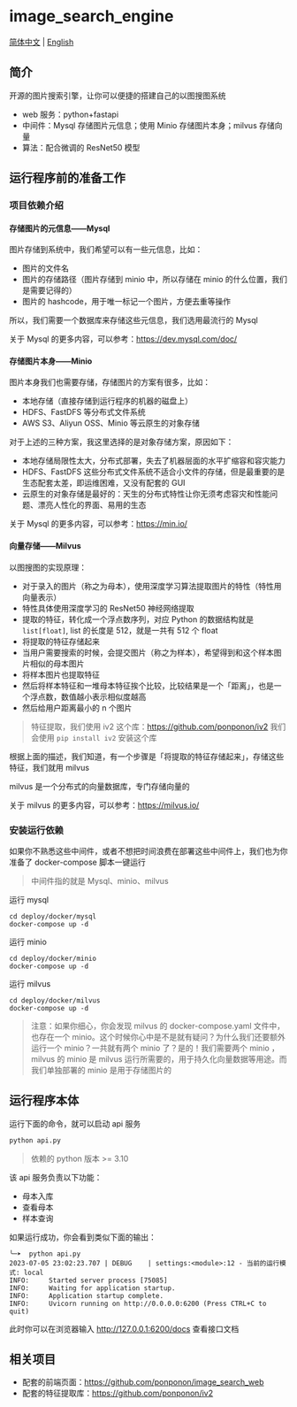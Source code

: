 # image_search_engine

[简体中文](./README.zh-CN.md) | [English](./README.md)

## 简介

开源的图片搜索引擎，让你可以便捷的搭建自己的以图搜图系统

- web 服务：python+fastapi
- 中间件：Mysql 存储图片元信息；使用 Minio 存储图片本身；milvus 存储向量
- 算法：配合微调的 ResNet50 模型

## 运行程序前的准备工作

### 项目依赖介绍

#### 存储图片的元信息——Mysql

图片存储到系统中，我们希望可以有一些元信息，比如：

- 图片的文件名
- 图片的存储路径（图片存储到 minio 中，所以存储在 minio 的什么位置，我们是需要记得的）
- 图片的 hashcode，用于唯一标记一个图片，方便去重等操作

所以，我们需要一个数据库来存储这些元信息，我们选用最流行的 Mysql

关于 Mysql 的更多内容，可以参考：https://dev.mysql.com/doc/

#### 存储图片本身——Minio

图片本身我们也需要存储，存储图片的方案有很多，比如：

- 本地存储（直接存储到运行程序的机器的磁盘上）
- HDFS、FastDFS 等分布式文件系统
- AWS S3、Aliyun OSS、Minio 等云原生的对象存储

对于上述的三种方案，我这里选择的是对象存储方案，原因如下：

- 本地存储局限性太大，分布式部署，失去了机器层面的水平扩缩容和容灾能力
- HDFS、FastDFS 这些分布式文件系统不适合小文件的存储，但是最重要的是生态配套太差，即运维困难，又没有配套的 GUI
- 云原生的对象存储是最好的：天生的分布式特性让你无须考虑容灾和性能问题、漂亮人性化的界面、易用的生态

关于 Mysql 的更多内容，可以参考：https://min.io/

#### 向量存储——Milvus

以图搜图的实现原理：

- 对于录入的图片（称之为母本），使用深度学习算法提取图片的特性（特性用向量表示）
- 特性具体使用深度学习的 ResNet50 神经网络提取
- 提取的特征，转化成一个浮点数序列，对应 Python 的数据结构就是 `list[float]`, list 的长度是 512，就是一共有 512 个 float
- 将提取的特征存储起来
- 当用户需要搜索的时候，会提交图片（称之为样本），希望得到和这个样本图片相似的母本图片
- 将样本图片也提取特征
- 然后将样本特征和一堆母本特征挨个比较，比较结果是一个「距离」，也是一个浮点数，数值越小表示相似度越高
- 然后给用户距离最小的 n 个图片

> 特征提取，我们使用 iv2 这个库：https://github.com/ponponon/iv2
> 我们会使用 `pip install iv2` 安装这个库

根据上面的描述，我们知道，有一个步骤是「将提取的特征存储起来」，存储这些特征，我们就用 milvus

milvus 是一个分布式的向量数据库，专门存储向量的

关于 milvus 的更多内容，可以参考：https://milvus.io/

### 安装运行依赖

如果你不熟悉这些中间件，或者不想把时间浪费在部署这些中间件上，我们也为你准备了 docker-compose 脚本一键运行

> 中间件指的就是 Mysql、minio、milvus

运行 mysql

```shell
cd deploy/docker/mysql
docker-compose up -d
```

运行 minio

```shell
cd deploy/docker/minio
docker-compose up -d
```

运行 milvus

```shell
cd deploy/docker/milvus
docker-compose up -d
```

> 注意：如果你细心，你会发现 milvus 的 docker-compose.yaml 文件中，也存在一个 minio。这个时候你心中是不是就有疑问？为什么我们还要额外运行一个 minio？一共就有两个 minio 了？是的！我们需要两个 minio ，milvus 的 minio 是 milvus 运行所需要的，用于持久化向量数据等用途。而我们单独部署的 minio 是用于存储图片的

## 运行程序本体

运行下面的命令，就可以启动 api 服务

```python
python api.py
```

> 依赖的 python 版本 >= 3.10

该 api 服务负责以下功能：

- 母本入库
- 查看母本
- 样本查询

如果运行成功，你会看到类似下面的输出：

```shell
╰─➤  python api.py
2023-07-05 23:02:23.707 | DEBUG    | settings:<module>:12 - 当前的运行模式: local
INFO:     Started server process [75085]
INFO:     Waiting for application startup.
INFO:     Application startup complete.
INFO:     Uvicorn running on http://0.0.0.0:6200 (Press CTRL+C to quit)
```

此时你可以在浏览器输入 http://127.0.0.1:6200/docs 查看接口文档

## 相关项目

- 配套的前端页面：https://github.com/ponponon/image_search_web
- 配套的特征提取库：https://github.com/ponponon/iv2
